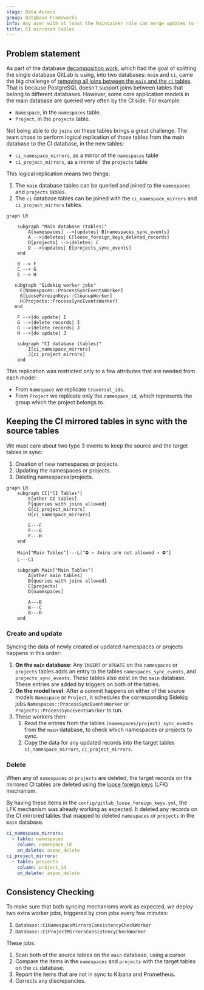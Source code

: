```yaml
---
stage: Data Access
group: Database Frameworks
info: Any user with at least the Maintainer role can merge updates to this content. For details, see https://docs.gitlab.com/ee/development/development_processes.html#development-guidelines-review.
title: CI mirrored tables
---
```


## Problem statement

As part of the database [decomposition work](https://gitlab.com/groups/gitlab-org/-/epics/6168),
which had the goal of splitting the single database GitLab is using, into two databases: `main` and
`ci`, came the big challenge of
[removing all joins between the `main` and the `ci` tables](multiple_databases.md#removing-joins-between-ci-and-non-ci-tables).
That is because PostgreSQL doesn't support joins between tables that belong to different databases.
However, some core application models in the main database are queried very often by the CI side.
For example:

- `Namespace`, in the `namespaces` table.
- `Project`, in the `projects` table.

Not being able to do `joins` on these tables brings a great challenge. The team chose to perform logical
replication of those tables from the main database to the CI database, in the new tables:

- `ci_namespace_mirrors`, as a mirror of the `namespaces` table
- `ci_project_mirrors`, as a mirror of the `projects` table

This logical replication means two things:

1. The `main` database tables can be queried and joined to the `namespaces` and `projects` tables.
1. The `ci` database tables can be joined with the `ci_namespace_mirrors` and `ci_project_mirrors` tables.

```mermaid
graph LR

    subgraph "Main database (tables)"
        A[namespaces] -->|updates| B[namespaces_sync_events]
        A -->|deletes| C[loose_foreign_keys_deleted_records]
        D[projects] -->|deletes| C
        D -->|updates| E[projects_sync_events]
    end

    B --> F
    C --> G
    E --> H

   subgraph "Sidekiq worker jobs"
     F[Namespaces::ProcessSyncEventsWorker]
     G[LooseForeignKeys::CleanupWorker]
     H[Projects::ProcessSyncEventsWorker]
   end

    F -->|do update| I
    G -->|delete records| I
    G -->|delete records| J
    H -->|do update| J

    subgraph "CI database (tables)"
        I[ci_namespace_mirrors]
        J[ci_project_mirrors]
    end
```

This replication was restricted only to a few attributes that are needed from each model:

- From `Namespace` we replicate `traversal_ids`.
- From `Project` we replicate only the `namespace_id`, which represents the group which the project belongs to.

## Keeping the CI mirrored tables in sync with the source tables

We must care about two type 3 events to keep
the source and the target tables in sync:

1. Creation of new namespaces or projects.
1. Updating the namespaces or projects.
1. Deleting namespaces/projects.

```mermaid
graph LR
    subgraph CI["CI Tables"]
        E[other CI tables]
        F{queries with joins allowed}
        G[ci_project_mirrors]
        H[ci_namespace_mirrors]

        E---F
        F---G
        F---H
    end

    Main["Main Tables"]---L["⛔ ← Joins are not allowed → ⛔"]
    L---CI

    subgraph Main["Main Tables"]
        A[other main tables]
        B{queries with joins allowed}
        C[projects]
        D[namespaces]

        A---B
        B---C
        B---D
    end
```

### Create and update

Syncing the data of newly created or updated namespaces or projects happens in this
order:

1. **On the `main` database**: Any `INSERT` or `UPDATE` on the `namespaces` or `projects` tables
   adds an entry to the tables `namespaces_sync_events`, and `projects_sync_events`. These tables
   also exist on the `main` database. These entries are added by triggers on both of the tables.
1. **On the model level**: After a commit happens on either of the source models `Namespace` or
   `Project`, it schedules the corresponding Sidekiq jobs `Namespaces::ProcessSyncEventsWorker`
   or `Projects::ProcessSyncEventsWorker` to run.
1. These workers then:
   1. Read the entries from the tables `(namespaces/project)_sync_events`
      from the `main` database, to check which namespaces or projects to sync.
   1. Copy the data for any updated records into the target
      tables `ci_namespace_mirrors`, `ci_project_mirrors`.

### Delete

When any of `namespaces` or `projects` are deleted, the target records on the mirrored
CI tables are deleted using the [loose foreign keys](loose_foreign_keys.md) (LFK) mechanism.

By having these items in the `config/gitlab_loose_foreign_keys.yml`, the LFK mechanism
was already working as expected. It deleted any records on the CI mirrored
tables that mapped to deleted `namespaces` or `projects` in the `main` database.

```yaml
ci_namespace_mirrors:
  - table: namespaces
    column: namespace_id
    on_delete: async_delete
ci_project_mirrors:
  - table: projects
    column: project_id
    on_delete: async_delete
```

## Consistency Checking

To make sure that both syncing mechanisms work as expected, we deploy
two extra worker jobs, triggered by cron jobs every few minutes:

1. `Database::CiNamespaceMirrorsConsistencyCheckWorker`
1. `Database::CiProjectMirrorsConsistencyCheckWorker`

These jobs:

1. Scan both of the source tables on the `main` database, using a cursor.
1. Compare the items in the `namespaces` and `projects` with the target tables on the `ci` database.
1. Report the items that are not in sync to Kibana and Prometheus.
1. Corrects any discrepancies.
